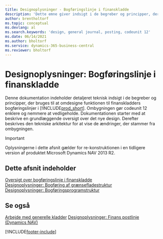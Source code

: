```yaml
---
title: Designoplysninger - Bogføringslinje i finanskladde
description: 'Dette emne giver indsigt i de begreber og principper, der bruges til at omdesigne funktionen til finanskladders bogføringslinjer i Business Central.'
author: brentholtorf
ms.topic: conceptual
ms.devlang: al
ms.search.keywords: 'design, general journal, posting, codeunit 12'
ms.date: 06/14/2021
ms.author: bholtorf
ms.service: dynamics-365-business-central
ms.reviewer: bholtorf
---
```

# Designoplysninger: Bogføringslinje i finanskladde

Denne dokumentation indeholder detaljeret teknisk indsigt i de begreber og principper, der bruges til at omdesigne funktionen til finanskladders bogføringslinjer i [!INCLUDE[prod_short](includes/prod_short.md)]. Ombygningen gør codeunit 12 enklere og nemmere at vedligeholde. Dokumentationen starter med at beskrive en grundlæggende oversigt over det nye design. Derefter beskrives den tekniske arkitektur for at vise de ændringer, der stammer fra ombygningen.  

> [!IMPORTANT]
> Oplysningerne i dette afsnit gælder for re-konstruktionen i en tidligere version af produktet Microsoft Dynamics NAV 2013 R2.

## Dette afsnit indeholder

[Oversigt over bogføringslinje i finanskladde](design-details-general-journal-post-line-overview.md)  
[Designoplysninger: Bogføring af grænsefladestruktur](design-details-posting-interface-structure.md)  
[Designoplysninger: Bogføringsprogramstruktur](design-details-posting-engine-structure.md)  

## Se også

[Arbejde med generelle kladder](ui-work-general-journals.md)
[Designoplysninger: Finans postlinje (Dynamics NAV)](/dynamics-nav-app/design-details-general-journal-post-line)  

[!INCLUDE[footer-include](includes/footer-banner.md)]